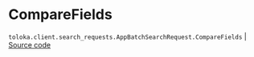 # CompareFields
`toloka.client.search_requests.AppBatchSearchRequest.CompareFields` | [Source code](https://github.com/Toloka/toloka-kit/blob/v0.1.24/src/client/search_requests.py#L1136)

